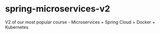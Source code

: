 # spring-microservices-v2
V2 of our most popular course - Microservices + Spring Cloud + Docker + Kubernetes
